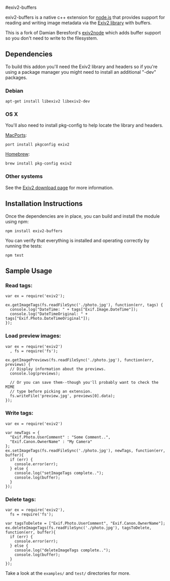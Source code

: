 #exiv2-buffers

exiv2-buffers is a native c++ extension for [node.js](http://nodejs.org/) that provides
support for reading and writing image metadata via the [Exiv2 library](http://www.exiv2.org) with buffers.

This is a fork of Damian Beresford's [exiv2node](https://github.com/dberesford/exiv2node) which adds buffer support so you don't need to write to the filesystem.

## Dependencies

To build this addon you'll need the Exiv2 library and headers so if you're using
a package manager you might need to install an additional "-dev" packages.

### Debian

    apt-get install libexiv2 libexiv2-dev

### OS X

You'll also need to install pkg-config to help locate the library and headers.

[MacPorts](http://macports.org/):

    port install pkgconfig exiv2

[Homebrew](http://github.com/mxcl/homebrew/):

    brew install pkg-config exiv2

### Other systems

See the [Exiv2 download page](http://www.exiv2.org/download.html) for more
information.

## Installation Instructions

Once the dependencies are in place, you can build and install the module using
npm:

    npm install exiv2-buffers

You can verify that everything is installed and operating correctly by running
the tests:

    npm test

## Sample Usage

### Read tags:

    var ex = require('exiv2');

    ex.getImageTags(fs.readFileSync('./photo.jpg'), function(err, tags) {
      console.log("DateTime: " + tags["Exif.Image.DateTime"]);
      console.log("DateTimeOriginal: " + tags["Exif.Photo.DateTimeOriginal"]);
    });

### Load preview images:

    var ex = require('exiv2')
      , fs = require('fs');

    ex.getImagePreviews(fs.readFileSync('./photo.jpg'), function(err, previews) {
      // Display information about the previews.
      console.log(previews);

      // Or you can save them--though you'll probably want to check the MIME
      // type before picking an extension.
      fs.writeFile('preview.jpg', previews[0].data);
    });

### Write tags:

    var ex = require('exiv2')

    var newTags = {
      "Exif.Photo.UserComment" : "Some Comment..",
      "Exif.Canon.OwnerName" : "My Camera"
    };
    ex.setImageTags(fs.readFileSync('./photo.jpg'), newTags, function(err, buffer){
      if (err) {
        console.error(err);
      } else {
        console.log("setImageTags complete..");
        console.log(buffer);
      }
    });

### Delete tags:

    var ex = require('exiv2'),
      fs = require('fs');

    var tagsToDelete = ["Exif.Photo.UserComment", "Exif.Canon.OwnerName"];
    ex.deleteImageTags(fs.readFileSync('./photo.jpg'), tagsToDelete, function(err, buffer){
      if (err) {
        console.error(err);
      } else {
        console.log("deleteImageTags complete..");
        console.log(buffer);
      }
    });

Take a look at the `examples/` and `test/` directories for more.
